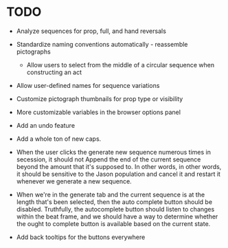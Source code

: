 # TODO

- Analyze sequences for prop, full, and hand reversals
- Standardize naming conventions automatically - reassemble pictographs
  - Allow users to select from the middle of a circular sequence when constructing an act
- Allow user-defined names for sequence variations
- Customize pictograph thumbnails for prop type or visibility
- More customizable variables in the browser options panel
- Add an undo feature
-  Add a whole ton of new caps.

- When the user clicks the generate new sequence numerous times in secession, it should not Append the end of the current sequence beyond the amount that it's supposed to. In other words, in other words, it should be sensitive to the Jason population and cancel it and restart it whenever we generate a new sequence.
- When we're in the generate tab and the current sequence is at the length that's been selected, then the auto complete button should be disabled. Truthfully, the autocomplete button should listen to changes within the beat frame, and we should have a way to determine whether the ought to complete button is available based on the current state. 
- Add back tooltips for the buttons everywhere